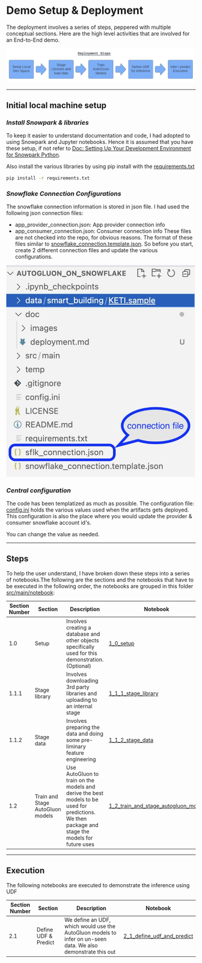 
# Demo Setup & Deployment

The deployment involves a series of steps, peppered with multiple conceptual sections. Here are the high level activities that are involved for an End-to-End demo.

![](images/deployment_steps.jpg)

---
## Initial local machine setup

### ***Install Snowpark & libraries***

To keep it easier to understand documentation and code, I had adopted to using Snowpark and Jupyter notebooks. Hence 
it is assumed that you have these setup, if not refer to [Doc: Setting Up Your Development Environment for Snowpark Python](https://docs.snowflake.com/en/developer-guide/snowpark/python/setup.html#setting-up-your-development-environment-for-snowpark-python).

Also install the various libraries by using pip install with the [requirements.txt](./requirements.txt)
```sh
pip install -r requirements.txt
```

### ***Snowflake Connection Configurations***

The snowflake connection information is stored in json file. I had used the following json connection files:
- app_provider_connection.json: App provider connection info
- app_consumer_connection.json: Consumer connection info
These files are not checked into the repo, for obvious reasons. The format of these files similar to [snowflake_connection.template.json](./snowflake_connection.template.json). So before you start, create 2 different connection files and update the various configurations.


![](./images/snowflake_connection_files.jpg)


### ***Central configuration***

The code has been templatized as much as possible. The configuration file: [config.ini](../config.ini) holds the various values used when the artifacts gets deployed. This configuration is also the place where you would update the provider & consumer snowflake account id's.

You can change the value as needed.

---
## Steps

To help the user understand, I have broken down these steps into a series of notebooks.The following are the sections and the notebooks that have to be executed in the following order, the notebooks are grouped in this folder [src/main/notebook](../src/main/notebook):

| Section Number | Section | Description | Notebook |
|-------------|------------|-------------|----------|
| 1.0 | Setup | Involves creating a database and other objects specifically used for this demonstration. (Optional) | [1_0_setup](../src/main/notebook/1_0_setup.ipynb) |
| 1.1.1 | Stage library | Involves downloading 3rd party libraries and uploading to an internal stage | [1_1_1_stage_library](../src/main/notebook/1_1_1_stage_library.ipynb) |
| 1.1.2 | Stage data | Involves preparing the data and doing some pre-liminary feature engineering | [1_1_2_stage_data](../src/main/notebook/1_1_2_stage_data.ipynb) | |
| 1.2 | Train and Stage AutoGluon models | Use AutoGluon to train on the models and derive the best models to be used for predictions. We then package and stage the models for future uses | [1_2_train_and_stage_autogluon_model](../src/main/notebook/1_2_train_and_stage_autogluon_model.ipynb) |

---
## Execution
The following notebooks are executed to demonstrate the inference using UDF

| Section Number | Section    | Description | Notebook |
|-------------|------------|-------------|----------|
| 2.1 | Define UDF & Predict | We define an UDF, which would use the AutoGluon models to infer on un-seen data. We also demonstrate this out |  [2_1_define_udf_and_predict](../src/main/notebook/2_1_define_udf_and_predict.ipynb) |
